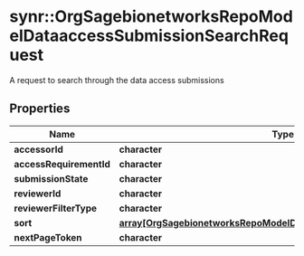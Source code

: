 # synr::OrgSagebionetworksRepoModelDataaccessSubmissionSearchRequest

A request to search through the data access submissions

## Properties
Name | Type | Description | Notes
------------ | ------------- | ------------- | -------------
**accessorId** | **character** |  | [optional] 
**accessRequirementId** | **character** |  | [optional] 
**submissionState** | **character** |  | [optional] 
**reviewerId** | **character** |  | [optional] 
**reviewerFilterType** | **character** |  | [optional] 
**sort** | [**array[OrgSagebionetworksRepoModelDataaccessSubmissionSearchSort]**](org.sagebionetworks.repo.model.dataaccess.SubmissionSearchSort.md) |  | [optional] 
**nextPageToken** | **character** |  | [optional] 


